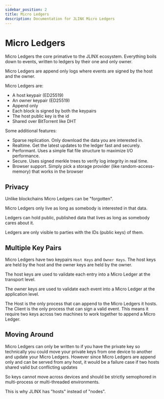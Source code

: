 ```yaml
---
sidebar_position: 2
title: Micro Ledgers
description: Documentation for JLINX Micro Ledgers
---
```


# Micro Ledgers

Micro Ledgers the core primative to the JLINX ecosystem. Everything boils down to events, written to ledgers by their one and only owner. 


Micro Ledgers are append only logs where events are signed by the host and the owner. 

Micro Ledgers are:

- A host keypair (ED25519)
- An owner keypair (ED25519)
- Append only
- Each block is signed by both the keypairs
- The host public key is the id
- Shared over BitTorrent like DHT

Some additional features:

- Sparse replication. Only download the data you are interested in.
- Realtime. Get the latest updates to the ledger fast and securely.
- Performant. Uses a simple flat file structure to maximize I/O performance.
- Secure. Uses signed merkle trees to verify log integrity in real time.
- Browser support. Simply pick a storage provider (like random-access-memory) that works in the browser


## Privacy

Unlike blockchains Micro Ledgers can be "forgotten".

Micro Ledgers only live as long as somebody is interested in that data.

Ledgers can hold public, published data that lives as long as somebody cares about it.

Ledgers are only visible to parties with the IDs (public keys) of them.


## Multiple Key Pairs

Micro Ledgers have two keypairs `Host Keys` and `Owner Keys`. The host keys are held by the host and the owner keys are held by the owner.

The host keys are used to validate each entry into a Micro Ledger at the transport level.

The owner keys are used to validate each event into a Micro Ledger at the application level.

The Host is the only process that can append to the Micro Ledgers it hosts. The Client is the only process that can sign a valid event. This means it require two keys across two machines to work together to append a Micro Ledger.

## Moving Around

Micro Ledgers can only be written to if you have the private key so technically you could move your private keys from one device to another and update your Micro Ledgers. However since Micro Ledgers are append only and can be served from any host, it would be a failure case if two hosts shared valid but conflicting updates

So keys cannot move across devices and should be strictly semophored in multi-process or multi-threaded environments.

This is why JLINX has "hosts" instead of "nodes". 
